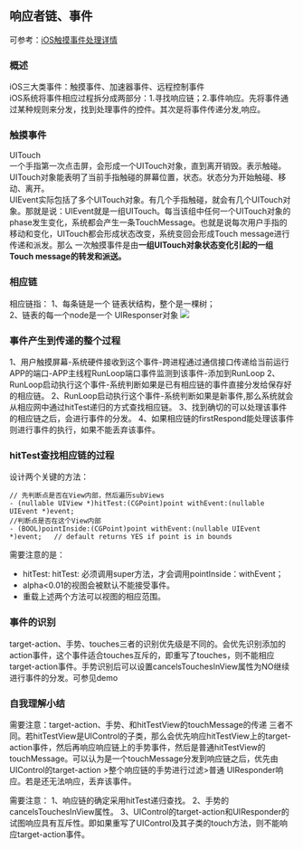 ## 响应者链、事件

可参考：[iOS触摸事件处理详情](https://www.jianshu.com/p/cb0314b72883?nomobile=yes)

### 概述
iOS三大类事件：触摸事件、加速器事件、远程控制事件	
iOS系统将事件相应过程拆分成两部分：1.寻找响应链；2.事件响应。先将事件通过某种规则来分发，找到处理事件的控件。其次是将事件传递分发,响应。

### 触摸事件
UITouch		
一个手指第一次点击屏，会形成一个UITouch对象，直到离开销毁。表示触碰。UITouch对象能表明了当前手指触碰的屏幕位置，状态。状态分为开始触碰、移动、离开。		
UIEvent实际包括了多个UITouch对象。有几个手指触碰，就会有几个UITouch对象。那就是说：UIEvent就是一组UITouch。每当该组中任何一个UITouch对象的phase发生变化，系统都会产生一条TouchMessage。也就是说每次用户手指的移动和变化，UITouch都会形成状态改变，系统变回会形成Touch message进行传递和派发。那么 一次触摸事件是由**一组UITouch对象状态变化引起的一组Touch message的转发和派送。**

### 相应链
相应链指：
1、每条链是一个 链表状结构，整个是一棵树；		
2、链表的每一个node是一个 UIResponser对象
![](https://upload-images.jianshu.io/upload_images/3111356-b5b55d89f950e2bc.png)

### 事件产生到传递的整个过程
1、用户触摸屏幕-系统硬件接收到这个事件-跨进程通过通信接口传递给当前运行APP的端口-APP主线程RunLoop端口事件监测到该事件-添加到RunLoop
2、RunLoop启动执行这个事件-系统判断如果是已有相应链的事件直接分发给保存好的相应链。
2、RunLoop启动执行这个事件-系统判断如果是新事件,那么系统就会从相应网中通过hitTest递归的方式查找相应链。
3、找到确切的可以处理该事件的相应链之后，会进行事件的分发。
4、如果相应链的firstRespond能处理该事件则进行事件的执行，如果不能丢弃该事件。

### hitTest查找相应链的过程
设计两个关键的方法：

```
// 先判断点是否在View内部，然后遍历subViews	
- (nullable UIView *)hitTest:(CGPoint)point withEvent:(nullable UIEvent *)event;  
//判断点是否在这个View内部
- (BOOL)pointInside:(CGPoint)point withEvent:(nullable UIEvent *)event;   // default returns YES if point is in bounds
```

需要注意的是：
*  hitTest: hitTest: 必须调用super方法，才会调用pointInside：withEvent；
*  alpha<0.01的视图会被默认不能接受事件。
*  重载上述两个方法可以视图的相应范围。

### 事件的识别
target-action、手势、touches三者的识别优先级是不同的。会优先识别添加的action事件，这个事件适合touches互斥的，即重写了touches，则不能相应target-action事件。手势识别后可以设置cancelsTouchesInView属性为NO继续进行事件的分发。可参见demo

### 自我理解小结

需要注意：target-action、手势、和hitTestView的touchMessage的传递 三者不同。若hitTestView是UIControl的子类，那么会优先响应hitTestView上的target-action事件，然后再响应响应链上的手势事件，然后是普通hitTestView的touchMessage。可以认为是一个touchMessage分发到响应链之后，优先由UIControl的target-action >整个响应链的手势进行过滤>普通 UIResponder响应。若是还无法响应，丢弃该事件。

需要注意：
1、响应链的确定采用hitTest递归查找。
2、手势的cancelsTouchesInView属性。
3、UIControl的target-action和UIResponder的试图响应具有互斥性。即如果重写了UIControl及其子类的touch方法，则不能响应target-action事件。